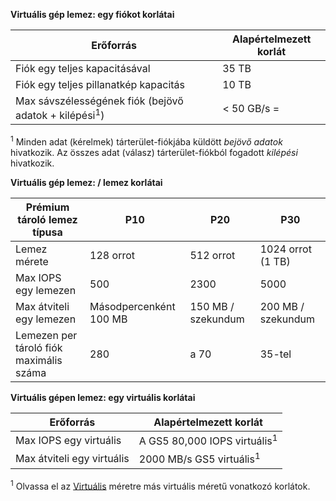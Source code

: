 **Virtuális gép lemez: egy fiókot korlátai**

Erőforrás|Alapértelmezett korlát
---|---
Fiók egy teljes kapacitásával|35 TB
Fiók egy teljes pillanatkép kapacitás|10 TB
Max sávszélességének fiók (bejövő adatok + kilépési<sup>1</sup>)|< 50 GB/s =

<sup>1</sup> Minden adat (kérelmek) tárterület-fiókjába küldött *bejövő adatok* hivatkozik. Az összes adat (válasz) tárterület-fiókból fogadott *kilépési* hivatkozik.

**Virtuális gép lemez: / lemez korlátai**

Prémium tároló lemez típusa | P10 | P20 | P30
---|---|---|---
Lemez mérete | 128 orrot | 512 orrot | 1024 orrot (1 TB)
Max IOPS egy lemezen | 500 | 2300 | 5000
Max átviteli egy lemezen | Másodpercenként 100 MB | 150 MB / szekundum | 200 MB / szekundum
Lemezen per tároló fiók maximális száma | 280 | a 70 | 35-tel

**Virtuális gépen lemez: egy virtuális korlátai**

Erőforrás|Alapértelmezett korlát
---|---
Max IOPS egy virtuális|A GS5 80,000 IOPS virtuális<sup>1</sup>
Max átviteli egy virtuális|2000 MB/s GS5 virtuális<sup>1</sup>

<sup>1</sup> Olvassa el az [Virtuális](../articles/virtual-machines/virtual-machines-linux-sizes.md) méretre más virtuális méretű vonatkozó korlátok. 
